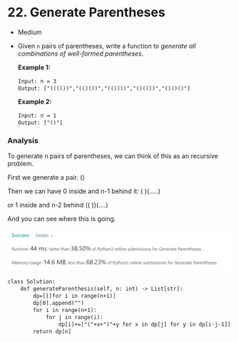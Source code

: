 # 22. Generate Parentheses

* Medium
*   Given `n` pairs of parentheses, write a function to _generate all combinations of well-formed parentheses_.

    &#x20;

    **Example 1:**

    ```
    Input: n = 3
    Output: ["((()))","(()())","(())()","()(())","()()()"]
    ```

    **Example 2:**

    ```
    Input: n = 1
    Output: ["()"]
    ```



### Analysis

To generate n pairs of parentheses, we can think of this as an recursive problem.&#x20;

First we generate  a pair. ()

Then we can have 0 inside and n-1 behind it: (  )(.....)

or 1 inside and n-2 behind ((  ))(....)

And you can see where this is going.&#x20;

![](<../.gitbook/assets/image (16) (1) (1).png>)

```
class Solution:
    def generateParenthesis(self, n: int) -> List[str]:
        dp=[[]for i in range(n+1)]
        dp[0].append("")
        for i in range(n+1):
            for j in range(i):
                dp[i]+=["("+x+")"+y for x in dp[j] for y in dp[i-j-1]]
        return dp[n]
```

